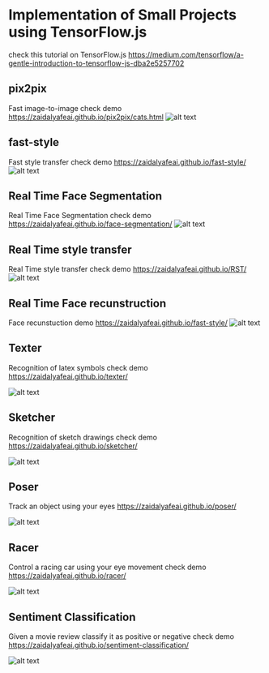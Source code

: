 # Implementation of Small Projects using TensorFlow.js 

check this tutorial on TensorFlow.js https://medium.com/tensorflow/a-gentle-introduction-to-tensorflow-js-dba2e5257702

## pix2pix 
Fast image-to-image check demo https://zaidalyafeai.github.io/pix2pix/cats.html
![alt text](https://raw.githubusercontent.com/zaidalyafeai/zaidalyafeai.github.io/master/images/pix2pix.PNG)

## fast-style 
Fast style transfer check demo https://zaidalyafeai.github.io/fast-style/
![alt text](https://raw.githubusercontent.com/zaidalyafeai/zaidalyafeai.github.io/master/images/fast-style.PNG)

## Real Time Face Segmentation
Real Time Face Segmentation check demo https://zaidalyafeai.github.io/face-segmentation/
![alt text](https://raw.githubusercontent.com/zaidalyafeai/zaidalyafeai.github.io/master/images/segmentation.png)

## Real Time style transfer
Real Time style transfer check demo https://zaidalyafeai.github.io/RST/
![alt text](https://raw.githubusercontent.com/zaidalyafeai/zaidalyafeai.github.io/master/images/rst.png)

## Real Time Face recunstruction 
Face recunstuction demo https://zaidalyafeai.github.io/fast-style/
![alt text](https://raw.githubusercontent.com/zaidalyafeai/zaidalyafeai.github.io/master/images/reconstruct.png)


## Texter 
Recognition of latex symbols check demo https://zaidalyafeai.github.io/texter/

![alt text](https://raw.githubusercontent.com/zaidalyafeai/zaidalyafeai.github.io/master/images/texter.PNG)

## Sketcher 
Recognition of sketch drawings check demo https://zaidalyafeai.github.io/sketcher/

![alt text](https://raw.githubusercontent.com/zaidalyafeai/zaidalyafeai.github.io/master/images/sketcher.PNG)

## Poser 
Track an object using your eyes  https://zaidalyafeai.github.io/poser/

![alt text](https://raw.githubusercontent.com/zaidalyafeai/zaidalyafeai.github.io/master/images/poser.PNG)

## Racer
Control a racing car using your eye movement check demo https://zaidalyafeai.github.io/racer/

![alt text](https://raw.githubusercontent.com/zaidalyafeai/zaidalyafeai.github.io/master/images/racer.PNG)

## Sentiment Classification 
Given a movie review classify it as positive or negative check demo https://zaidalyafeai.github.io/sentiment-classification/

![alt text](https://raw.githubusercontent.com/zaidalyafeai/zaidalyafeai.github.io/master/images/sent-class.PNG)

